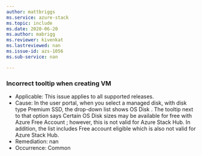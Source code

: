 ```yaml
---
author: mattbriggs
ms.service: azure-stack
ms.topic: include
ms.date: 2020-06-20
ms.author: mabrigg
ms.reviewer: kivenkat
ms.lastreviewed: nan
ms.issue-id: azs-1056
ms.sub-service: nan

---
```

### Incorrect tooltip when creating VM

- Applicable: This issue applies to all supported releases.
- Cause: In the user portal, when you select a managed disk, with disk type Premium SSD, the drop-down list shows OS Disk . The tooltip next to that option says Certain OS Disk sizes may be available for free with Azure Free Account ; however, this is not valid for Azure Stack Hub. In addition, the list includes Free account eligible which is also not valid for Azure Stack Hub. 
- Remediation: nan
- Occurrence: Common
